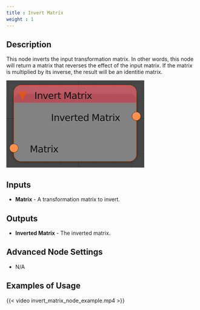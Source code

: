 ```yaml
---
title : Invert Matrix
weight : 1
---
```


## Description

This node inverts the input transformation matrix. In other words, this
node will return a matrix that reverses the effect of the input matrix.
If the matrix is multiplied by its inverse, the result will be an
identitie matrix.

![image](invert_matrix_node.png)

## Inputs

- **Matrix** - A transformation matrix to invert.

## Outputs

- **Inverted Matrix** - The inverted matrix.

## Advanced Node Settings

- N/A

## Examples of Usage

{{< video invert_matrix_node_example.mp4 >}}
